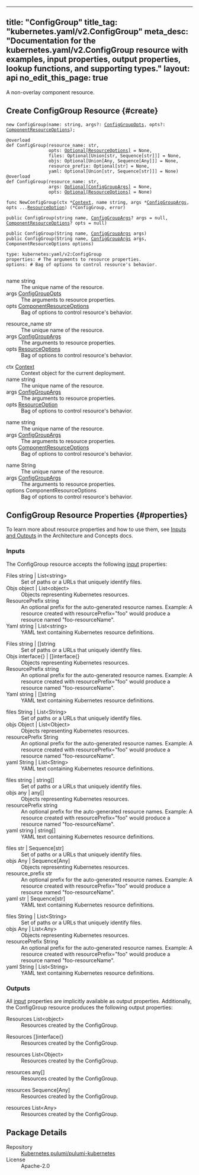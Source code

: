 
---
title: "ConfigGroup"
title_tag: "kubernetes.yaml/v2.ConfigGroup"
meta_desc: "Documentation for the kubernetes.yaml/v2.ConfigGroup resource with examples, input properties, output properties, lookup functions, and supporting types."
layout: api
no_edit_this_page: true
---



<!-- WARNING: this file was generated by test. -->
<!-- Do not edit by hand unless you're certain you know what you are doing! -->

A non-overlay component resource.




## Create ConfigGroup Resource {#create}
<div>
<pulumi-chooser type="language" options="typescript,python,go,csharp,java,yaml"></pulumi-chooser>
</div>


<div>
<pulumi-choosable type="language" values="javascript,typescript">
<div class="highlight"><pre class="chroma"><code class="language-typescript" data-lang="typescript"><span class="k">new </span><span class="nx">ConfigGroup</span><span class="p">(</span><span class="nx">name</span><span class="p">:</span> <span class="nx">string</span><span class="p">,</span> <span class="nx">args</span><span class="p">?:</span> <span class="nx"><a href="#inputs">ConfigGroupOpts</a></span><span class="p">,</span> <span class="nx">opts</span><span class="p">?:</span> <span class="nx"><a href="/docs/reference/pkg/nodejs/pulumi/pulumi/#ComponentResourceOptions">ComponentResourceOptions</a></span><span class="p">);</span></code></pre></div>
</pulumi-choosable>
</div>

<div>
<pulumi-choosable type="language" values="python">
<div class="highlight"><pre class="chroma"><code class="language-python" data-lang="python"><span class=nd>@overload</span>
<span class="k">def </span><span class="nx">ConfigGroup</span><span class="p">(</span><span class="nx">resource_name</span><span class="p">:</span> <span class="nx">str</span><span class="p">,</span>
                <span class="nx">opts</span><span class="p">:</span> <span class="nx"><a href="/docs/reference/pkg/python/pulumi/#pulumi.ResourceOptions">Optional[ResourceOptions]</a></span> = None<span class="p">,</span>
                <span class="nx">files</span><span class="p">:</span> <span class="nx">Optional[Union[str, Sequence[str]]]</span> = None<span class="p">,</span>
                <span class="nx">objs</span><span class="p">:</span> <span class="nx">Optional[Union[Any, Sequence[Any]]]</span> = None<span class="p">,</span>
                <span class="nx">resource_prefix</span><span class="p">:</span> <span class="nx">Optional[str]</span> = None<span class="p">,</span>
                <span class="nx">yaml</span><span class="p">:</span> <span class="nx">Optional[Union[str, Sequence[str]]]</span> = None<span class="p">)</span>
<span class=nd>@overload</span>
<span class="k">def </span><span class="nx">ConfigGroup</span><span class="p">(</span><span class="nx">resource_name</span><span class="p">:</span> <span class="nx">str</span><span class="p">,</span>
                <span class="nx">args</span><span class="p">:</span> <span class="nx"><a href="#inputs">Optional[ConfigGroupArgs]</a></span> = None<span class="p">,</span>
                <span class="nx">opts</span><span class="p">:</span> <span class="nx"><a href="/docs/reference/pkg/python/pulumi/#pulumi.ResourceOptions">Optional[ResourceOptions]</a></span> = None<span class="p">)</span></code></pre></div>
</pulumi-choosable>
</div>

<div>
<pulumi-choosable type="language" values="go">
<div class="highlight"><pre class="chroma"><code class="language-go" data-lang="go"><span class="k">func </span><span class="nx">NewConfigGroup</span><span class="p">(</span><span class="nx">ctx</span><span class="p"> *</span><span class="nx"><a href="https://pkg.go.dev/github.com/pulumi/pulumi/sdk/v3/go/pulumi?tab=doc#Context">Context</a></span><span class="p">,</span> <span class="nx">name</span><span class="p"> </span><span class="nx">string</span><span class="p">,</span> <span class="nx">args</span><span class="p"> *</span><span class="nx"><a href="#inputs">ConfigGroupArgs</a></span><span class="p">,</span> <span class="nx">opts</span><span class="p"> ...</span><span class="nx"><a href="https://pkg.go.dev/github.com/pulumi/pulumi/sdk/v3/go/pulumi?tab=doc#ResourceOption">ResourceOption</a></span><span class="p">) (*<span class="nx">ConfigGroup</span>, error)</span></code></pre></div>
</pulumi-choosable>
</div>

<div>
<pulumi-choosable type="language" values="csharp">
<div class="highlight"><pre class="chroma"><code class="language-csharp" data-lang="csharp"><span class="k">public </span><span class="nx">ConfigGroup</span><span class="p">(</span><span class="nx">string</span><span class="p"> </span><span class="nx">name<span class="p">,</span> <span class="nx"><a href="#inputs">ConfigGroupArgs</a></span><span class="p">? </span><span class="nx">args = null<span class="p">,</span> <span class="nx"><a href="/docs/reference/pkg/dotnet/Pulumi/Pulumi.ComponentResourceOptions.html">ComponentResourceOptions</a></span><span class="p">? </span><span class="nx">opts = null<span class="p">)</span></code></pre></div>
</pulumi-choosable>
</div>

<div>
<pulumi-choosable type="language" values="java">
<div class="highlight"><pre class="chroma">
<code class="language-java" data-lang="java"><span class="k">public </span><span class="nx">ConfigGroup</span><span class="p">(</span><span class="nx">String</span><span class="p"> </span><span class="nx">name<span class="p">,</span> <span class="nx"><a href="#inputs">ConfigGroupArgs</a></span><span class="p"> </span><span class="nx">args<span class="p">)</span>
<span class="k">public </span><span class="nx">ConfigGroup</span><span class="p">(</span><span class="nx">String</span><span class="p"> </span><span class="nx">name<span class="p">,</span> <span class="nx"><a href="#inputs">ConfigGroupArgs</a></span><span class="p"> </span><span class="nx">args<span class="p">,</span> <span class="nx">ComponentResourceOptions</span><span class="p"> </span><span class="nx">options<span class="p">)</span>
</code></pre></div>
</pulumi-choosable>
</div>

<div>
<pulumi-choosable type="language" values="yaml">
<div class="highlight"><pre class="chroma"><code class="language-yaml" data-lang="yaml">type: <span class="nx">kubernetes:yaml/v2:ConfigGroup</span><span class="p"></span>
<span class="p">properties</span><span class="p">: </span><span class="c">#&nbsp;The arguments to resource properties.</span>
<span class="p"></span><span class="p">options</span><span class="p">: </span><span class="c">#&nbsp;Bag of options to control resource&#39;s behavior.</span>
<span class="p"></span>
</code></pre></div>
</pulumi-choosable>
</div>

<div>
<pulumi-choosable type="language" values="javascript,typescript">

<dl class="resources-properties"><dt
        class="property-required" title="Required">
        <span>name</span>
        <span class="property-indicator"></span>
        <span class="property-type">string</span>
    </dt>
    <dd>The unique name of the resource.</dd><dt
        class="property-optional" title="Optional">
        <span>args</span>
        <span class="property-indicator"></span>
        <span class="property-type"><a href="#inputs">ConfigGroupOpts</a></span>
    </dt>
    <dd>The arguments to resource properties.</dd><dt
        class="property-optional" title="Optional">
        <span>opts</span>
        <span class="property-indicator"></span>
        <span class="property-type"><a href="/docs/reference/pkg/nodejs/pulumi/pulumi/#ComponentResourceOptions">ComponentResourceOptions</a></span>
    </dt>
    <dd>Bag of options to control resource&#39;s behavior.</dd></dl>

</pulumi-choosable>
</div>

<div>
<pulumi-choosable type="language" values="python">

<dl class="resources-properties"><dt
        class="property-required" title="Required">
        <span>resource_name</span>
        <span class="property-indicator"></span>
        <span class="property-type">str</span>
    </dt>
    <dd>The unique name of the resource.</dd><dt
        class="property-optional" title="Optional">
        <span>args</span>
        <span class="property-indicator"></span>
        <span class="property-type"><a href="#inputs">ConfigGroupArgs</a></span>
    </dt>
    <dd>The arguments to resource properties.</dd><dt
        class="property-optional" title="Optional">
        <span>opts</span>
        <span class="property-indicator"></span>
        <span class="property-type"><a href="/docs/reference/pkg/python/pulumi/#pulumi.ResourceOptions">ResourceOptions</a></span>
    </dt>
    <dd>Bag of options to control resource&#39;s behavior.</dd></dl>

</pulumi-choosable>
</div>

<div>
<pulumi-choosable type="language" values="go">

<dl class="resources-properties"><dt
        class="property-optional" title="Optional">
        <span>ctx</span>
        <span class="property-indicator"></span>
        <span class="property-type"><a href="https://pkg.go.dev/github.com/pulumi/pulumi/sdk/v3/go/pulumi?tab=doc#Context">Context</a></span>
    </dt>
    <dd>Context object for the current deployment.</dd><dt
        class="property-required" title="Required">
        <span>name</span>
        <span class="property-indicator"></span>
        <span class="property-type">string</span>
    </dt>
    <dd>The unique name of the resource.</dd><dt
        class="property-optional" title="Optional">
        <span>args</span>
        <span class="property-indicator"></span>
        <span class="property-type"><a href="#inputs">ConfigGroupArgs</a></span>
    </dt>
    <dd>The arguments to resource properties.</dd><dt
        class="property-optional" title="Optional">
        <span>opts</span>
        <span class="property-indicator"></span>
        <span class="property-type"><a href="https://pkg.go.dev/github.com/pulumi/pulumi/sdk/v3/go/pulumi?tab=doc#ResourceOption">ResourceOption</a></span>
    </dt>
    <dd>Bag of options to control resource&#39;s behavior.</dd></dl>

</pulumi-choosable>
</div>

<div>
<pulumi-choosable type="language" values="csharp">

<dl class="resources-properties"><dt
        class="property-required" title="Required">
        <span>name</span>
        <span class="property-indicator"></span>
        <span class="property-type">string</span>
    </dt>
    <dd>The unique name of the resource.</dd><dt
        class="property-optional" title="Optional">
        <span>args</span>
        <span class="property-indicator"></span>
        <span class="property-type"><a href="#inputs">ConfigGroupArgs</a></span>
    </dt>
    <dd>The arguments to resource properties.</dd><dt
        class="property-optional" title="Optional">
        <span>opts</span>
        <span class="property-indicator"></span>
        <span class="property-type"><a href="/docs/reference/pkg/dotnet/Pulumi/Pulumi.ComponentResourceOptions.html">ComponentResourceOptions</a></span>
    </dt>
    <dd>Bag of options to control resource&#39;s behavior.</dd></dl>

</pulumi-choosable>
</div>

<div>
<pulumi-choosable type="language" values="java">

<dl class="resources-properties"><dt
        class="property-required" title="Required">
        <span>name</span>
        <span class="property-indicator"></span>
        <span class="property-type">String</span>
    </dt>
    <dd>The unique name of the resource.</dd><dt
        class="property-required" title="Required">
        <span>args</span>
        <span class="property-indicator"></span>
        <span class="property-type"><a href="#inputs">ConfigGroupArgs</a></span>
    </dt>
    <dd>The arguments to resource properties.</dd><dt
        class="property-optional" title="Optional">
        <span>options</span>
        <span class="property-indicator"></span>
        <span class="property-type">ComponentResourceOptions</span>
    </dt>
    <dd>Bag of options to control resource&#39;s behavior.</dd></dl>

</pulumi-choosable>
</div>

## ConfigGroup Resource Properties {#properties}

To learn more about resource properties and how to use them, see [Inputs and Outputs](/docs/intro/concepts/inputs-outputs) in the Architecture and Concepts docs.

### Inputs

The ConfigGroup resource accepts the following [input](/docs/intro/concepts/inputs-outputs) properties:



<div>
<pulumi-choosable type="language" values="csharp">
<dl class="resources-properties"><dt class="property-optional"
            title="Optional">
        <span id="files_csharp">
<a data-swiftype-name="resource-property" data-swiftype-type="text" href="#files_csharp" style="color: inherit; text-decoration: inherit;">Files</a>
</span>
        <span class="property-indicator"></span>
        <span class="property-type">string | List&lt;string&gt;</span>
    </dt>
    <dd>Set of paths or a URLs that uniquely identify files.</dd><dt class="property-optional"
            title="Optional">
        <span id="objs_csharp">
<a data-swiftype-name="resource-property" data-swiftype-type="text" href="#objs_csharp" style="color: inherit; text-decoration: inherit;">Objs</a>
</span>
        <span class="property-indicator"></span>
        <span class="property-type">object | List&lt;object&gt;</span>
    </dt>
    <dd>Objects representing Kubernetes resources.</dd><dt class="property-optional"
            title="Optional">
        <span id="resourceprefix_csharp">
<a data-swiftype-name="resource-property" data-swiftype-type="text" href="#resourceprefix_csharp" style="color: inherit; text-decoration: inherit;">Resource<wbr>Prefix</a>
</span>
        <span class="property-indicator"></span>
        <span class="property-type">string</span>
    </dt>
    <dd>An optional prefix for the auto-generated resource names. Example: A resource created with resourcePrefix=&quot;foo&quot; would produce a resource named &quot;foo-resourceName&quot;.</dd><dt class="property-optional"
            title="Optional">
        <span id="yaml_csharp">
<a data-swiftype-name="resource-property" data-swiftype-type="text" href="#yaml_csharp" style="color: inherit; text-decoration: inherit;">Yaml</a>
</span>
        <span class="property-indicator"></span>
        <span class="property-type">string | List&lt;string&gt;</span>
    </dt>
    <dd>YAML text containing Kubernetes resource definitions.</dd></dl>
</pulumi-choosable>
</div>

<div>
<pulumi-choosable type="language" values="go">
<dl class="resources-properties"><dt class="property-optional"
            title="Optional">
        <span id="files_go">
<a data-swiftype-name="resource-property" data-swiftype-type="text" href="#files_go" style="color: inherit; text-decoration: inherit;">Files</a>
</span>
        <span class="property-indicator"></span>
        <span class="property-type">string | []string</span>
    </dt>
    <dd>Set of paths or a URLs that uniquely identify files.</dd><dt class="property-optional"
            title="Optional">
        <span id="objs_go">
<a data-swiftype-name="resource-property" data-swiftype-type="text" href="#objs_go" style="color: inherit; text-decoration: inherit;">Objs</a>
</span>
        <span class="property-indicator"></span>
        <span class="property-type">interface{} | []interface{}</span>
    </dt>
    <dd>Objects representing Kubernetes resources.</dd><dt class="property-optional"
            title="Optional">
        <span id="resourceprefix_go">
<a data-swiftype-name="resource-property" data-swiftype-type="text" href="#resourceprefix_go" style="color: inherit; text-decoration: inherit;">Resource<wbr>Prefix</a>
</span>
        <span class="property-indicator"></span>
        <span class="property-type">string</span>
    </dt>
    <dd>An optional prefix for the auto-generated resource names. Example: A resource created with resourcePrefix=&quot;foo&quot; would produce a resource named &quot;foo-resourceName&quot;.</dd><dt class="property-optional"
            title="Optional">
        <span id="yaml_go">
<a data-swiftype-name="resource-property" data-swiftype-type="text" href="#yaml_go" style="color: inherit; text-decoration: inherit;">Yaml</a>
</span>
        <span class="property-indicator"></span>
        <span class="property-type">string | []string</span>
    </dt>
    <dd>YAML text containing Kubernetes resource definitions.</dd></dl>
</pulumi-choosable>
</div>

<div>
<pulumi-choosable type="language" values="java">
<dl class="resources-properties"><dt class="property-optional"
            title="Optional">
        <span id="files_java">
<a data-swiftype-name="resource-property" data-swiftype-type="text" href="#files_java" style="color: inherit; text-decoration: inherit;">files</a>
</span>
        <span class="property-indicator"></span>
        <span class="property-type">String | List&lt;String&gt;</span>
    </dt>
    <dd>Set of paths or a URLs that uniquely identify files.</dd><dt class="property-optional"
            title="Optional">
        <span id="objs_java">
<a data-swiftype-name="resource-property" data-swiftype-type="text" href="#objs_java" style="color: inherit; text-decoration: inherit;">objs</a>
</span>
        <span class="property-indicator"></span>
        <span class="property-type">Object | List&lt;Object&gt;</span>
    </dt>
    <dd>Objects representing Kubernetes resources.</dd><dt class="property-optional"
            title="Optional">
        <span id="resourceprefix_java">
<a data-swiftype-name="resource-property" data-swiftype-type="text" href="#resourceprefix_java" style="color: inherit; text-decoration: inherit;">resource<wbr>Prefix</a>
</span>
        <span class="property-indicator"></span>
        <span class="property-type">String</span>
    </dt>
    <dd>An optional prefix for the auto-generated resource names. Example: A resource created with resourcePrefix=&quot;foo&quot; would produce a resource named &quot;foo-resourceName&quot;.</dd><dt class="property-optional"
            title="Optional">
        <span id="yaml_java">
<a data-swiftype-name="resource-property" data-swiftype-type="text" href="#yaml_java" style="color: inherit; text-decoration: inherit;">yaml</a>
</span>
        <span class="property-indicator"></span>
        <span class="property-type">String | List&lt;String&gt;</span>
    </dt>
    <dd>YAML text containing Kubernetes resource definitions.</dd></dl>
</pulumi-choosable>
</div>

<div>
<pulumi-choosable type="language" values="javascript,typescript">
<dl class="resources-properties"><dt class="property-optional"
            title="Optional">
        <span id="files_nodejs">
<a data-swiftype-name="resource-property" data-swiftype-type="text" href="#files_nodejs" style="color: inherit; text-decoration: inherit;">files</a>
</span>
        <span class="property-indicator"></span>
        <span class="property-type">string | string[]</span>
    </dt>
    <dd>Set of paths or a URLs that uniquely identify files.</dd><dt class="property-optional"
            title="Optional">
        <span id="objs_nodejs">
<a data-swiftype-name="resource-property" data-swiftype-type="text" href="#objs_nodejs" style="color: inherit; text-decoration: inherit;">objs</a>
</span>
        <span class="property-indicator"></span>
        <span class="property-type">any | any[]</span>
    </dt>
    <dd>Objects representing Kubernetes resources.</dd><dt class="property-optional"
            title="Optional">
        <span id="resourceprefix_nodejs">
<a data-swiftype-name="resource-property" data-swiftype-type="text" href="#resourceprefix_nodejs" style="color: inherit; text-decoration: inherit;">resource<wbr>Prefix</a>
</span>
        <span class="property-indicator"></span>
        <span class="property-type">string</span>
    </dt>
    <dd>An optional prefix for the auto-generated resource names. Example: A resource created with resourcePrefix=&quot;foo&quot; would produce a resource named &quot;foo-resourceName&quot;.</dd><dt class="property-optional"
            title="Optional">
        <span id="yaml_nodejs">
<a data-swiftype-name="resource-property" data-swiftype-type="text" href="#yaml_nodejs" style="color: inherit; text-decoration: inherit;">yaml</a>
</span>
        <span class="property-indicator"></span>
        <span class="property-type">string | string[]</span>
    </dt>
    <dd>YAML text containing Kubernetes resource definitions.</dd></dl>
</pulumi-choosable>
</div>

<div>
<pulumi-choosable type="language" values="python">
<dl class="resources-properties"><dt class="property-optional"
            title="Optional">
        <span id="files_python">
<a data-swiftype-name="resource-property" data-swiftype-type="text" href="#files_python" style="color: inherit; text-decoration: inherit;">files</a>
</span>
        <span class="property-indicator"></span>
        <span class="property-type">str | Sequence[str]</span>
    </dt>
    <dd>Set of paths or a URLs that uniquely identify files.</dd><dt class="property-optional"
            title="Optional">
        <span id="objs_python">
<a data-swiftype-name="resource-property" data-swiftype-type="text" href="#objs_python" style="color: inherit; text-decoration: inherit;">objs</a>
</span>
        <span class="property-indicator"></span>
        <span class="property-type">Any | Sequence[Any]</span>
    </dt>
    <dd>Objects representing Kubernetes resources.</dd><dt class="property-optional"
            title="Optional">
        <span id="resource_prefix_python">
<a data-swiftype-name="resource-property" data-swiftype-type="text" href="#resource_prefix_python" style="color: inherit; text-decoration: inherit;">resource_<wbr>prefix</a>
</span>
        <span class="property-indicator"></span>
        <span class="property-type">str</span>
    </dt>
    <dd>An optional prefix for the auto-generated resource names. Example: A resource created with resourcePrefix=&quot;foo&quot; would produce a resource named &quot;foo-resourceName&quot;.</dd><dt class="property-optional"
            title="Optional">
        <span id="yaml_python">
<a data-swiftype-name="resource-property" data-swiftype-type="text" href="#yaml_python" style="color: inherit; text-decoration: inherit;">yaml</a>
</span>
        <span class="property-indicator"></span>
        <span class="property-type">str | Sequence[str]</span>
    </dt>
    <dd>YAML text containing Kubernetes resource definitions.</dd></dl>
</pulumi-choosable>
</div>

<div>
<pulumi-choosable type="language" values="yaml">
<dl class="resources-properties"><dt class="property-optional"
            title="Optional">
        <span id="files_yaml">
<a data-swiftype-name="resource-property" data-swiftype-type="text" href="#files_yaml" style="color: inherit; text-decoration: inherit;">files</a>
</span>
        <span class="property-indicator"></span>
        <span class="property-type">String | List&lt;String&gt;</span>
    </dt>
    <dd>Set of paths or a URLs that uniquely identify files.</dd><dt class="property-optional"
            title="Optional">
        <span id="objs_yaml">
<a data-swiftype-name="resource-property" data-swiftype-type="text" href="#objs_yaml" style="color: inherit; text-decoration: inherit;">objs</a>
</span>
        <span class="property-indicator"></span>
        <span class="property-type">Any | List&lt;Any&gt;</span>
    </dt>
    <dd>Objects representing Kubernetes resources.</dd><dt class="property-optional"
            title="Optional">
        <span id="resourceprefix_yaml">
<a data-swiftype-name="resource-property" data-swiftype-type="text" href="#resourceprefix_yaml" style="color: inherit; text-decoration: inherit;">resource<wbr>Prefix</a>
</span>
        <span class="property-indicator"></span>
        <span class="property-type">String</span>
    </dt>
    <dd>An optional prefix for the auto-generated resource names. Example: A resource created with resourcePrefix=&quot;foo&quot; would produce a resource named &quot;foo-resourceName&quot;.</dd><dt class="property-optional"
            title="Optional">
        <span id="yaml_yaml">
<a data-swiftype-name="resource-property" data-swiftype-type="text" href="#yaml_yaml" style="color: inherit; text-decoration: inherit;">yaml</a>
</span>
        <span class="property-indicator"></span>
        <span class="property-type">String | List&lt;String&gt;</span>
    </dt>
    <dd>YAML text containing Kubernetes resource definitions.</dd></dl>
</pulumi-choosable>
</div>


### Outputs

All [input](#inputs) properties are implicitly available as output properties. Additionally, the ConfigGroup resource produces the following output properties:



<div>
<pulumi-choosable type="language" values="csharp">
<dl class="resources-properties"><dt class="property-"
            title="">
        <span id="resources_csharp">
<a data-swiftype-name="resource-property" data-swiftype-type="text" href="#resources_csharp" style="color: inherit; text-decoration: inherit;">Resources</a>
</span>
        <span class="property-indicator"></span>
        <span class="property-type">List&lt;object&gt;</span>
    </dt>
    <dd>Resources created by the ConfigGroup.</dd></dl>
</pulumi-choosable>
</div>

<div>
<pulumi-choosable type="language" values="go">
<dl class="resources-properties"><dt class="property-"
            title="">
        <span id="resources_go">
<a data-swiftype-name="resource-property" data-swiftype-type="text" href="#resources_go" style="color: inherit; text-decoration: inherit;">Resources</a>
</span>
        <span class="property-indicator"></span>
        <span class="property-type">[]interface{}</span>
    </dt>
    <dd>Resources created by the ConfigGroup.</dd></dl>
</pulumi-choosable>
</div>

<div>
<pulumi-choosable type="language" values="java">
<dl class="resources-properties"><dt class="property-"
            title="">
        <span id="resources_java">
<a data-swiftype-name="resource-property" data-swiftype-type="text" href="#resources_java" style="color: inherit; text-decoration: inherit;">resources</a>
</span>
        <span class="property-indicator"></span>
        <span class="property-type">List&lt;Object&gt;</span>
    </dt>
    <dd>Resources created by the ConfigGroup.</dd></dl>
</pulumi-choosable>
</div>

<div>
<pulumi-choosable type="language" values="javascript,typescript">
<dl class="resources-properties"><dt class="property-"
            title="">
        <span id="resources_nodejs">
<a data-swiftype-name="resource-property" data-swiftype-type="text" href="#resources_nodejs" style="color: inherit; text-decoration: inherit;">resources</a>
</span>
        <span class="property-indicator"></span>
        <span class="property-type">any[]</span>
    </dt>
    <dd>Resources created by the ConfigGroup.</dd></dl>
</pulumi-choosable>
</div>

<div>
<pulumi-choosable type="language" values="python">
<dl class="resources-properties"><dt class="property-"
            title="">
        <span id="resources_python">
<a data-swiftype-name="resource-property" data-swiftype-type="text" href="#resources_python" style="color: inherit; text-decoration: inherit;">resources</a>
</span>
        <span class="property-indicator"></span>
        <span class="property-type">Sequence[Any]</span>
    </dt>
    <dd>Resources created by the ConfigGroup.</dd></dl>
</pulumi-choosable>
</div>

<div>
<pulumi-choosable type="language" values="yaml">
<dl class="resources-properties"><dt class="property-"
            title="">
        <span id="resources_yaml">
<a data-swiftype-name="resource-property" data-swiftype-type="text" href="#resources_yaml" style="color: inherit; text-decoration: inherit;">resources</a>
</span>
        <span class="property-indicator"></span>
        <span class="property-type">List&lt;Any&gt;</span>
    </dt>
    <dd>Resources created by the ConfigGroup.</dd></dl>
</pulumi-choosable>
</div>








<h2 id="package-details">Package Details</h2>
<dl class="package-details">
	<dt>Repository</dt>
	<dd><a href="https://github.com/pulumi/pulumi-kubernetes">Kubernetes pulumi/pulumi-kubernetes</a></dd>
	<dt>License</dt>
	<dd>Apache-2.0</dd>
</dl>


